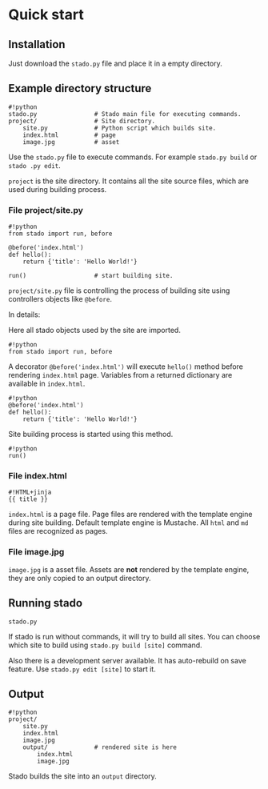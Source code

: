 Quick start
===========


Installation
------------

Just download the `stado.py` file and place it in a empty directory.



Example directory structure
---------------------------

    #!python
    stado.py                # Stado main file for executing commands.
    project/                # Site directory.
        site.py             # Python script which builds site.
        index.html          # page
        image.jpg           # asset



Use the `stado.py` file to execute commands. For example `stado.py build` or `stado
.py edit`.

`project` is the site directory. It contains all the site source files,
which are used during building process.


### File project/site.py ###

    #!python
    from stado import run, before

    @before('index.html')
    def hello():
        return {'title': 'Hello World!'}

    run()                   # start building site.


`project/site.py` file is controlling the process of building site using controllers
objects like `@before`.

In details:

Here all stado objects used by the site are imported.

    #!python
    from stado import run, before

A decorator `@before('index.html')` will execute `hello()` method before
rendering `index.html` page. Variables from a returned dictionary are available in
`index.html`.

    #!python
    @before('index.html')
    def hello():
        return {'title': 'Hello World!'}

Site building process is started using this method.

    #!python
    run()

### File index.html ###

    #!HTML+jinja
    {{ title }}

`index.html` is a page file. Page files are rendered with the template engine
during site building. Default template engine is Mustache. All `html` and `md`
files are recognized as pages.

### File image.jpg ###

`image.jpg` is a asset file. Assets are **not** rendered by the template engine,
they are only copied to an output directory.



Running stado
-------------

    stado.py

If stado is run without commands, it will try to build all sites.
You can choose which site to build using `stado.py build [site]` command.

Also there is a development server available. It has auto-rebuild on save feature.
Use `stado.py edit [site]` to start it.




Output
------

    #!python
    project/
        site.py
        index.html
        image.jpg
        output/             # rendered site is here
            index.html
            image.jpg

Stado builds the site into an `output` directory.

